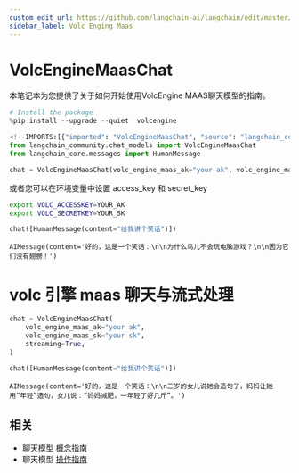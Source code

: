 ```yaml
---
custom_edit_url: https://github.com/langchain-ai/langchain/edit/master/docs/docs/integrations/chat/volcengine_maas.ipynb
sidebar_label: Volc Enging Maas
---
```

# VolcEngineMaasChat

本笔记本为您提供了关于如何开始使用VolcEngine MAAS聊天模型的指南。


```python
# Install the package
%pip install --upgrade --quiet  volcengine
```


```python
<!--IMPORTS:[{"imported": "VolcEngineMaasChat", "source": "langchain_community.chat_models", "docs": "https://python.langchain.com/api_reference/community/chat_models/langchain_community.chat_models.volcengine_maas.VolcEngineMaasChat.html", "title": "VolcEngineMaasChat"}, {"imported": "HumanMessage", "source": "langchain_core.messages", "docs": "https://python.langchain.com/api_reference/core/messages/langchain_core.messages.human.HumanMessage.html", "title": "VolcEngineMaasChat"}]-->
from langchain_community.chat_models import VolcEngineMaasChat
from langchain_core.messages import HumanMessage
```


```python
chat = VolcEngineMaasChat(volc_engine_maas_ak="your ak", volc_engine_maas_sk="your sk")
```

或者您可以在环境变量中设置 access_key 和 secret_key
```bash
export VOLC_ACCESSKEY=YOUR_AK
export VOLC_SECRETKEY=YOUR_SK
```


```python
chat([HumanMessage(content="给我讲个笑话")])
```



```output
AIMessage(content='好的，这是一个笑话：\n\n为什么鸟儿不会玩电脑游戏？\n\n因为它们没有翅膀！')
```


# volc 引擎 maas 聊天与流式处理


```python
chat = VolcEngineMaasChat(
    volc_engine_maas_ak="your ak",
    volc_engine_maas_sk="your sk",
    streaming=True,
)
```


```python
chat([HumanMessage(content="给我讲个笑话")])
```



```output
AIMessage(content='好的，这是一个笑话：\n\n三岁的女儿说她会造句了，妈妈让她用“年轻”造句，女儿说：“妈妈减肥，一年轻了好几斤”。')
```



## 相关

- 聊天模型 [概念指南](/docs/concepts/#chat-models)
- 聊天模型 [操作指南](/docs/how_to/#chat-models)
